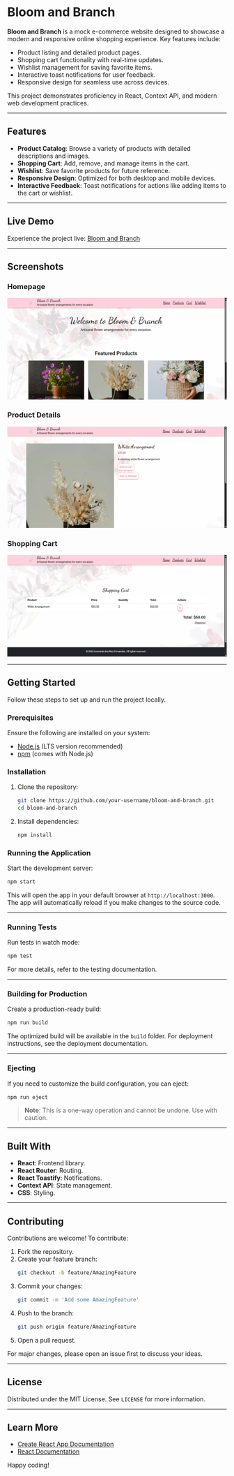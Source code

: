 # Bloom and Branch

**Bloom and Branch** is a mock e-commerce website designed to showcase a modern and responsive online shopping experience. Key features include:

- Product listing and detailed product pages.
- Shopping cart functionality with real-time updates.
- Wishlist management for saving favorite items.
- Interactive toast notifications for user feedback.
- Responsive design for seamless use across devices.

This project demonstrates proficiency in React, Context API, and modern web development practices.

---

## Features

- **Product Catalog**: Browse a variety of products with detailed descriptions and images.
- **Shopping Cart**: Add, remove, and manage items in the cart.
- **Wishlist**: Save favorite products for future reference.
- **Responsive Design**: Optimized for both desktop and mobile devices.
- **Interactive Feedback**: Toast notifications for actions like adding items to the cart or wishlist.

---

## Live Demo

Experience the project live: [Bloom and Branch](https://your-live-demo-link.com)

---

## Screenshots

### Homepage
![Homepage](public/images/screenshots/homepage.png)

### Product Details
![Product Details](public/images/screenshots/product-details.png)

### Shopping Cart
![Shopping Cart](public/images/screenshots/shopping-cart.png)

---

## Getting Started

Follow these steps to set up and run the project locally.

### Prerequisites

Ensure the following are installed on your system:

- [Node.js](https://nodejs.org/) (LTS version recommended)
- [npm](https://www.npmjs.com/) (comes with Node.js)

### Installation

1. Clone the repository:
    ```bash
    git clone https://github.com/your-username/bloom-and-branch.git
    cd bloom-and-branch
    ```

2. Install dependencies:
    ```bash
    npm install
    ```

### Running the Application

Start the development server:
```bash
npm start
```

This will open the app in your default browser at `http://localhost:3000`. The app will automatically reload if you make changes to the source code.

---

### Running Tests

Run tests in watch mode:
```bash
npm test
```

For more details, refer to the testing documentation.

---

### Building for Production

Create a production-ready build:
```bash
npm run build
```

The optimized build will be available in the `build` folder. For deployment instructions, see the deployment documentation.

---

### Ejecting

If you need to customize the build configuration, you can eject:
```bash
npm run eject
```

> **Note**: This is a one-way operation and cannot be undone. Use with caution.

---

## Built With

- **React**: Frontend library.
- **React Router**: Routing.
- **React Toastify**: Notifications.
- **Context API**: State management.
- **CSS**: Styling.

---

## Contributing

Contributions are welcome! To contribute:

1. Fork the repository.
2. Create your feature branch:
    ```bash
    git checkout -b feature/AmazingFeature
    ```
3. Commit your changes:
    ```bash
    git commit -m 'Add some AmazingFeature'
    ```
4. Push to the branch:
    ```bash
    git push origin feature/AmazingFeature
    ```
5. Open a pull request.

For major changes, please open an issue first to discuss your ideas.

---

## License

Distributed under the MIT License. See `LICENSE` for more information.

---

## Learn More

- [Create React App Documentation](https://create-react-app.dev/docs/getting-started/)
- [React Documentation](https://reactjs.org/docs/getting-started.html)

Happy coding!
